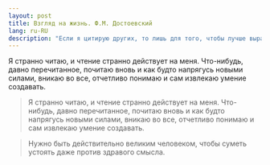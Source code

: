 ```yaml
---
layout: post
title: Взгляд на жизнь. Ф.М. Достоевский
lang: ru-RU
description: "Если я цитирую других, то лишь для того, чтобы лучше выразить свою собственную мысль" - Мишель де Монтен
---
```

Я странно читаю, и чтение странно действует на меня. Что-нибудь, давно перечитанное, почитаю вновь и как будто
напрягусь новыми силами, вникаю во все, отчетливо понимаю и сам извлекаю умение создавать.
<!--more-->

>Я странно читаю, и чтение странно действует на меня. Что-нибудь, давно перечитанное, почитаю вновь и как будто
напрягусь новыми силами, вникаю во все, отчетливо понимаю и сам извлекаю умение создавать.

>Нужно быть действительно великим человеком, чтобы суметь устоять даже против здравого смысла.
